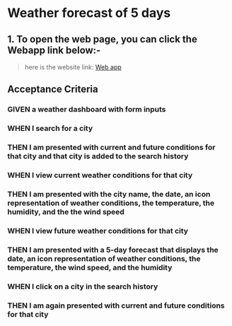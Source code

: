 # Weather forecast of 5 days
## 1. To open the web page, you can click the Webapp link below:-
> here is the website link: [Web app]( https://mayankkalra96.github.io/Weather-forecast/)



## Acceptance Criteria

### GIVEN a weather dashboard with form inputs
### WHEN I search for a city
### THEN I am presented with current and future conditions for that city and that city is added to the search history
### WHEN I view current weather conditions for that city
### THEN I am presented with the city name, the date, an icon representation of weather conditions, the temperature, the humidity, and the the wind speed
### WHEN I view future weather conditions for that city
### THEN I am presented with a 5-day forecast that displays the date, an icon representation of weather conditions, the temperature, the wind speed, and       the humidity
### WHEN I click on a city in the search history
### THEN I am again presented with current and future conditions for that city
